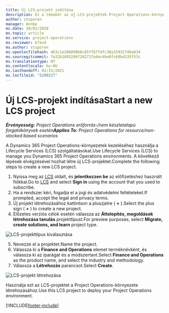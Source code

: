 ```yaml
---
title: Új LCS-projekt indítása
description: Ez a témakör az új LCS-projektek Project Operations-környezet esetében történő létrehozásával kapcsolatban tartalmaz tájékoztatást.
author: stsporen
manager: Annbe
ms.date: 10/01/2020
ms.topic: article
ms.service: project-operations
ms.reviewer: kfend
ms.author: stsporen
ms.openlocfilehash: 463c1e206090b8c85ff67f4fc38a15932749a834
ms.sourcegitcommit: fa32b1893286f20271fa4ec4be8fc68bd135f53c
ms.translationtype: HT
ms.contentlocale: hu-HU
ms.lasthandoff: 02/15/2021
ms.locfileid: "5290227"
---
```

# <a name="start-a-new-lcs-project"></a><span data-ttu-id="e8038-103">Új LCS-projekt indítása</span><span class="sxs-lookup"><span data-stu-id="e8038-103">Start a new LCS project</span></span>

<span data-ttu-id="e8038-104">_**Érvényesség:** Project Operations erőforrás-/nem készletalapú forgatókönyvek esetén_</span><span class="sxs-lookup"><span data-stu-id="e8038-104">_**Applies To:** Project Operations for resource/non-stocked based scenarios_</span></span>

<span data-ttu-id="e8038-105">A Dynamics 365 Project Operations-környezetek kezeléséhez használja a Lifecycle Services (LCS) szolgáltatásokat.</span><span class="sxs-lookup"><span data-stu-id="e8038-105">Use Lifecycle Services (LCS) to manage you Dynamics 365 Project Operations environments.</span></span> <span data-ttu-id="e8038-106">A következő lépések elvégzésével hozhat létre új LCS-projektet.</span><span class="sxs-lookup"><span data-stu-id="e8038-106">Complete the following steps to create a new LCS project.</span></span>

1. <span data-ttu-id="e8038-107">Nyissa meg az [LCS](https://lcs.dynamics.com/Logon/Index) oldalt, és **jelentkezzen be** az előfizetéshez használt fiókkal.</span><span class="sxs-lookup"><span data-stu-id="e8038-107">Go to [LCS](https://lcs.dynamics.com/Logon/Index) and select **Sign in** using the account that you used to subscribe.</span></span>
2. <span data-ttu-id="e8038-108">Ha a rendszer kéri, fogadja el a jogi és adatvédelmi feltételeket.</span><span class="sxs-lookup"><span data-stu-id="e8038-108">If prompted, accept the legal and privacy terms.</span></span>
3. <span data-ttu-id="e8038-109">Új projekt létrehozásához kattintson a pluszjelre ( **+** ).</span><span class="sxs-lookup"><span data-stu-id="e8038-109">Select the plus sign ( **+** ) to create a new project.</span></span>
4. <span data-ttu-id="e8038-110">Előzetes verziós célok esetén válassza az **Áttelepítés, megoldások létrehozása tanulás** projekttípust.</span><span class="sxs-lookup"><span data-stu-id="e8038-110">For preview purposes, select **Migrate, create solutions, and learn** project type.</span></span>

  ![LCS-projekttípus kiválasztása](./media/create-lcs-1.png)

5. <span data-ttu-id="e8038-112">Nevezze el a projektet.</span><span class="sxs-lookup"><span data-stu-id="e8038-112">Name the project.</span></span> 
6. <span data-ttu-id="e8038-113">Válassza ki a **Finance and Operations** elemet terméknévként, és válassza ki az iparágat és a módszertant.</span><span class="sxs-lookup"><span data-stu-id="e8038-113">Select **Finance and Operations** as the product name, and select the industry and methodology.</span></span> 
7. <span data-ttu-id="e8038-114">Válassza a **Létrehozás** parancsot.</span><span class="sxs-lookup"><span data-stu-id="e8038-114">Select **Create**.</span></span>

![LCS-projekt létrehozása](./media/create-lcs-2.png)

<span data-ttu-id="e8038-116">Használja ezt az LCS-projektet a Project Operations-környezete létrehozásához.</span><span class="sxs-lookup"><span data-stu-id="e8038-116">Use this LCS project to deploy your Project Operations environment.</span></span>



[!INCLUDE[footer-include](../includes/footer-banner.md)]